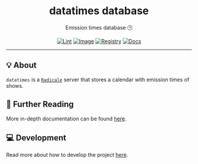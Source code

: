 <h1 align="center">datatimes database</h1>

<div align="center">

Emission times database 🕒

[![Lint](https://github.com/radio-aktywne/database-datatimes/actions/workflows/lint.yaml/badge.svg)](https://github.com/radio-aktywne/database-datatimes/actions/workflows/lint.yaml)
[![Image](https://github.com/radio-aktywne/database-datatimes/actions/workflows/image.yaml/badge.svg)](https://github.com/radio-aktywne/database-datatimes/actions/workflows/image.yaml)
[![Registry](https://github.com/radio-aktywne/database-datatimes/actions/workflows/registry.yaml/badge.svg)](https://github.com/radio-aktywne/database-datatimes/actions/workflows/registry.yaml)
[![Docs](https://github.com/radio-aktywne/database-datatimes/actions/workflows/docs.yaml/badge.svg)](https://github.com/radio-aktywne/database-datatimes/actions/workflows/docs.yaml)

</div>

---

## 💡 About

`datatimes` is a [`Radicale`](https://radicale.org) server
that stores a calendar with emission times of shows.

## 📄 Further Reading

More in-depth documentation can be found
[here](https://radio-aktywne.github.io/database-datatimes).

## 💻 Development

Read more about how to develop the project
[here](https://github.com/radio-aktywne/database-datatimes/blob/main/CONTRIBUTING.md).
